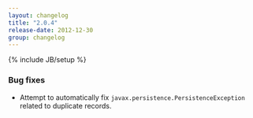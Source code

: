 ```yaml
---
layout: changelog
title: "2.0.4"
release-date: 2012-12-30
group: changelog
---
```

{% include JB/setup %}

### Bug fixes

- Attempt to automatically fix `javax.persistence.PersistenceException` related to duplicate records.

